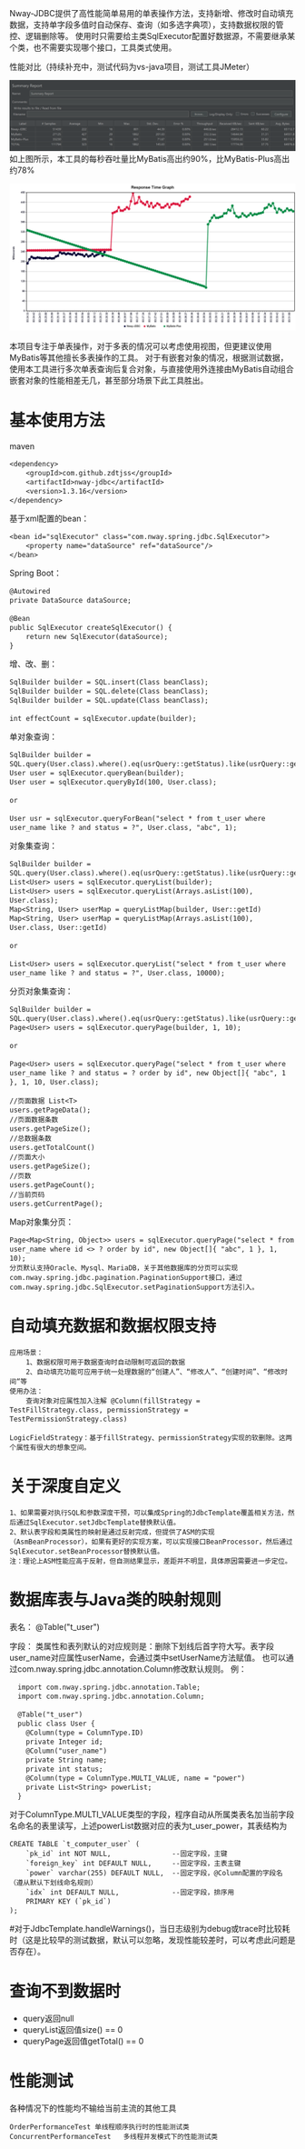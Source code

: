 Nway-JDBC提供了高性能简单易用的单表操作方法，支持新增、修改时自动填充数据，支持单字段多值时自动保存、查询（如多选字典项），支持数据权限的管控、逻辑删除等。
使用时只需要给主类SqlExecutor配置好数据源，不需要继承某个类，也不需要实现哪个接口，工具类式使用。

性能对比（持续补充中，测试代码为vs-java项目，测试工具JMeter）

![img.png](img.png)
如上图所示，本工具的每秒吞吐量比MyBatis高出约90%，比MyBatis-Plus高出约78%

![img_1.png](img_1.png)

本项目专注于单表操作，对于多表的情况可以考虑使用视图，但更建议使用MyBatis等其他擅长多表操作的工具。
对于有嵌套对象的情况，根据测试数据，使用本工具进行多次单表查询后复合对象，与直接使用外连接由MyBatis自动组合嵌套对象的性能相差无几，甚至部分场景下此工具胜出。

# 基本使用方法

maven

	<dependency>
		<groupId>com.github.zdtjss</groupId>
		<artifactId>nway-jdbc</artifactId>
		<version>1.3.16</version>
	</dependency>

基于xml配置的bean：

    <bean id="sqlExecutor" class="com.nway.spring.jdbc.SqlExecutor">
        <property name="dataSource" ref="dataSource"/>
    </bean>

Spring Boot：

    @Autowired
    private DataSource dataSource;

	@Bean
	public SqlExecutor createSqlExecutor() {
		return new SqlExecutor(dataSource);
	}

增、改、删：  

	SqlBuilder builder = SQL.insert(Class beanClass);
	SqlBuilder builder = SQL.delete(Class beanClass);
	SqlBuilder builder = SQL.update(Class beanClass);
	
	int effectCount = sqlExecutor.update(builder);
    
单对象查询：
	
    SqlBuilder builder = SQL.query(User.class).where().eq(usrQuery::getStatus).like(usrQuery::getName);
    User user = sqlExecutor.queryBean(builder);
    User user = sqlExecutor.queryById(100, User.class);
    
    or
    
    User usr = sqlExecutor.queryForBean("select * from t_user where user_name like ? and status = ?", User.class, "abc", 1);
        
对象集查询：
	
    SqlBuilder builder = SQL.query(User.class).where().eq(usrQuery::getStatus).like(usrQuery::getName);
    List<User> users = sqlExecutor.queryList(builder);
    List<User> users = sqlExecutor.queryList(Arrays.asList(100), User.class);
    Map<String, User> userMap = queryListMap(builder, User::getId)
    Map<String, User> userMap = queryListMap(Arrays.asList(100), User.class, User::getId)
    
    or
    
    List<User> users = sqlExecutor.queryList("select * from t_user where user_name like ? and status = ?", User.class, 10000);
    
分页对象集查询：

    SqlBuilder builder = SQL.query(User.class).where().eq(usrQuery::getStatus).like(usrQuery::getName).orderBy(usrQuery::getId);
    Page<User> users = sqlExecutor.queryPage(builder, 1, 10);
    
    or
    
    Page<User> users = sqlExecutor.queryPage("select * from t_user where user_name like ? and status = ? order by id", new Object[]{ "abc", 1 }, 1, 10, User.class);
    
    //页面数据 List<T>
    users.getPageData();
    //页面数据条数
    users.getPageSize();
    //总数据条数
    users.getTotalCount()
    //页面大小
    users.getPageSize();
    //页数
    users.getPageCount();
    //当前页码
    users.getCurrentPage();
		
Map对象集分页：	
		
    Page<Map<String, Object>> users = sqlExecutor.queryPage("select * from user_name where id <> ? order by id", new Object[]{ "abc", 1 }, 1, 10);
    分页默认支持Oracle、Mysql、MariaDB，关于其他数据库的分页可以实现com.nway.spring.jdbc.pagination.PaginationSupport接口，通过com.nway.spring.jdbc.SqlExecutor.setPaginationSupport方法引入。

# 自动填充数据和数据权限支持

	应用场景： 
		1、数据权限可用于数据查询时自动限制可返回的数据
		2、自动填充功能可应用于统一处理数据的“创建人”、“修改人”、“创建时间”、“修改时间“等
	使用办法：
		查询对象对应属性加入注解 @Column(fillStrategy = TestFillStrategy.class, permissionStrategy = TestPermissionStrategy.class) 

    LogicFieldStrategy：基于fillStrategy、permissionStrategy实现的软删除。这两个属性有很大的想象空间。

# 关于深度自定义

    1、如果需要对执行SQL和参数深度干预，可以集成Spring的JdbcTemplate覆盖相关方法，然后通过SqlExecutor.setJdbcTemplate替换默认值。
    2、默认表字段和类属性的映射是通过反射完成，但提供了ASM的实现（AsmBeanProcessor），如果有更好的实现方案，可以实现接口BeanProcessor，然后通过SqlExecutor.setBeanProcessor替换默认值。
    注：理论上ASM性能应高于反射，但自测结果显示，差距并不明显，具体原因需要进一步定位。

# 数据库表与Java类的映射规则

   表名：
   @Table("t_user")
   
   字段：
   类属性和表列默认的对应规则是：删除下划线后首字符大写。表字段user_name对应属性userName，会通过类中setUserName方法赋值。
   也可以通过com.nway.spring.jdbc.annotation.Column修改默认规则。
    例：
   
      import com.nway.spring.jdbc.annotation.Table;
      import com.nway.spring.jdbc.annotation.Column;
      
      @Table("t_user")
      public class User {
        @Column(type = ColumnType.ID)
        private Integer id;
      	@Column("user_name")
	  	private String name;
	  	private int status;
        @Column(type = ColumnType.MULTI_VALUE, name = "power")
        private List<String> powerList;
      }

对于ColumnType.MULTI_VALUE类型的字段，程序自动从所属类表名加当前字段名命名的表里读写，上述powerList数据对应的表为t_user_power，其表结构为

    CREATE TABLE `t_computer_user` (
        `pk_id` int NOT NULL,               --固定字段，主键
        `foreign_key` int DEFAULT NULL,     --固定字段，主表主键
        `power` varchar(255) DEFAULT NULL,  --固定字段，@Column配置的字段名（遵从默认下划线命名规则）
        `idx` int DEFAULT NULL,             --固定字段，排序用
        PRIMARY KEY (`pk_id`)
    );

#对于JdbcTemplate.handleWarnings()，当日志级别为debug或trace时比较耗时（这是比较早的测试数据，默认可以忽略，发现性能较差时，可以考虑此问题是否存在）。

# 查询不到数据时

 <ul>
  <li>query返回null</li>
  <li>queryList返回值size() == 0</li>
  <li>queryPage返回值getTotal() == 0</li>
 </ul>

# 性能测试

各种情况下的性能均不输给当前主流的其他工具

    OrderPerformanceTest 单线程顺序执行时的性能测试类
    ConcurrentPerformanceTest   多线程并发模式下的性能测试类